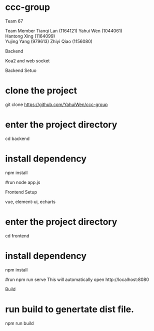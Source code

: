 # ccc-group

Team 67

Team Member
Tianqi Lan		(1164121)
Yahui Wen		(1044061)   
Hantong Xing		(1164099)  
Yujing Yang		(979613)
Zhiyi Qiao			(1156080)

Backend 

Koa2 and web socket

Backend Setuo
# clone the project
git clone https://github.com/YahuiWen/ccc-group

# enter the project directory
cd backend
# install dependency
npm install

#run
node app.js



Frontend Setup

vue, element-ui, echarts

# enter the project directory
cd frontend
# install dependency
npm install

#run
npm run serve
This will automatically open http://localhost:8080

Build
# run build to genertate dist file.
npm run build

